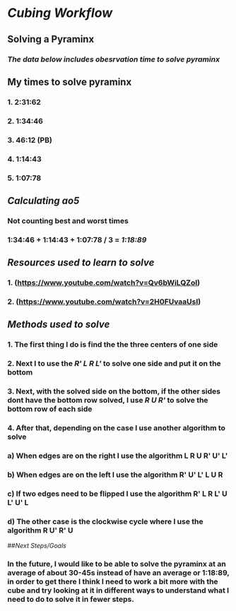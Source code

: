 # _Cubing Workflow_

## Solving a Pyraminx
### _The data below includes obesrvation time to solve pyraminx_

## My times to solve pyraminx
### 1. 2:31:62
### 2. 1:34:46
### 3. 46:12 (PB)
### 4. 1:14:43
### 5. 1:07:78

## _Calculating ao5_
### Not counting best and worst times
### 1:34:46 + 1:14:43 + 1:07:78 / 3 = **_1:18:89_**

## _Resources used to learn to solve_
### 1. (https://www.youtube.com/watch?v=Qv6bWiLQZoI)
### 2. (https://www.youtube.com/watch?v=2H0FUvaaUsI)

## _Methods used to solve_
### 1. The first thing I do is find the the three centers of one side
### 2. Next I to use the _R' L R L'_ to solve one side and put it on the bottom
### 3. Next, with the solved side on the bottom, if the other sides dont have the bottom row solved, I use _R U R'_ to solve the bottom row of each side
### 4. After that, depending on the case I use another algorithm to solve
###   a) When edges are on the right I use the algorithm **L R U R' U' L'**
###   b) When edges are on the left I use the algorithm **R' U' L' L U R**
###   c) If two edges need to be flipped I use the algorithm **R' L R L' U L' U' L**
###   d) The other case is the clockwise cycle where I use the algorithm **R U' R' U**

##_Next Steps/Goals_
### In the future, I would like to be able to solve the pyraminx at an average of about 30-45s instead of have an average or 1:18:89, in order to get there I think I need to work a bit more with the cube and try looking at it in different ways to understand what I need to do to solve it in fewer steps.
###


